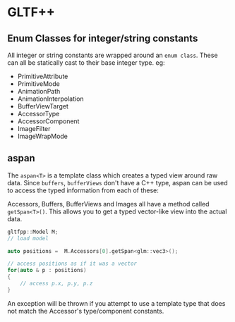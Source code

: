 # GLTF++

## Enum Classes for integer/string constants

 All integer or string constants are wrapped around an `enum class`. These can
 all be statically cast to their base integer type.
 eg:
 * PrimitiveAttribute
 * PrimitiveMode
 * AnimationPath
 * AnimationInterpolation
 * BufferViewTarget
 * AccessorType
 * AccessorComponent
 * ImageFilter
 * ImageWrapMode

## aspan<T>

The `aspan<T>` is a template class which creates a typed view around raw data.
Since `buffers`, `bufferViews` don't have a C++ type, aspan can be used to access the
typed information from each of these:

Accessors, Buffers, BufferViews and Images all have a method called `getSpan<T>()`.
This allows you to get a typed vector-like view into the actual data.

```C++
gltfpp::Model M;
// load model

auto positions =  M.Accessors[0].getSpan<glm::vec3>();

// access positions as if it was a vector
for(auto & p : positions)
{
    // access p.x, p.y, p.z
}

```

An exception will be thrown if you attempt to use a template type that does not
match the Accessor's type/component constants.
